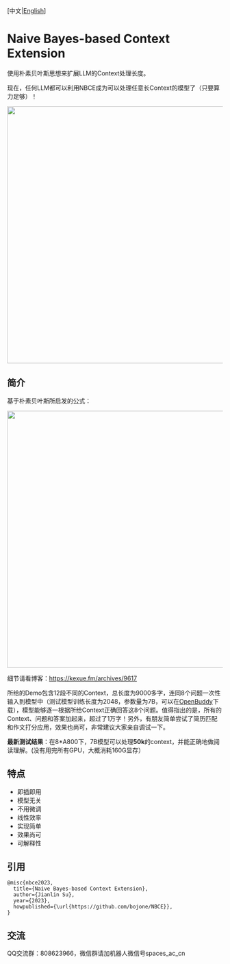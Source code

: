 [中文|[English](https://github.com/bojone/NBCE/blob/main/README_en.md)]

# Naive Bayes-based Context Extension
使用朴素贝叶斯思想来扩展LLM的Context处理长度。

现在，任何LLM都可以利用NBCE成为可以处理任意长Context的模型了（只要算力足够）！

<img src="https://raw.githubusercontent.com/bojone/NBCE/34601ad70eb1bdae50a026234b8980da275df775/NBCE2.png" width=600>

## 简介

基于朴素贝叶斯所启发的公式：

<img src="https://raw.githubusercontent.com/bojone/NBCE/main/NBCE.png" width=600>

细节请看博客：https://kexue.fm/archives/9617

所给的Demo包含12段不同的Context，总长度为9000多字，连同8个问题一次性输入到模型中（测试模型训练长度为2048，参数量为7B，可以在[OpenBuddy](https://openbuddy.ai/)下载），模型能够逐一根据所给Context正确回答这8个问题。值得指出的是，所有的Context、问题和答案加起来，超过了1万字！另外，有朋友简单尝试了简历匹配和作文打分应用，效果也尚可，非常建议大家亲自调试一下。

**最新测试结果**：在8*A800下，7B模型可以处理**50k**的context，并能正确地做阅读理解。(没有用完所有GPU，大概消耗160G显存）

## 特点
- 即插即用
- 模型无关
- 不用微调
- 线性效率
- 实现简单
- 效果尚可
- 可解释性

## 引用

```
@misc{nbce2023,
  title={Naive Bayes-based Context Extension},
  author={Jianlin Su},
  year={2023},
  howpublished={\url{https://github.com/bojone/NBCE}},
}
```
## 交流
QQ交流群：808623966，微信群请加机器人微信号spaces_ac_cn

